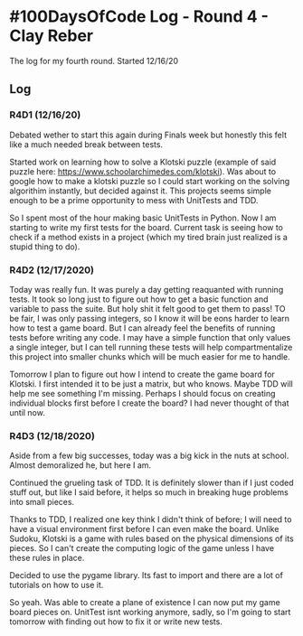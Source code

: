 # #100DaysOfCode Log - Round 4 - Clay Reber

The log for my fourth round. Started 12/16/20

## Log

### R4D1 (12/16/20)

Debated wether to start this again during Finals week but honestly this felt like a much needed break between tests. 

Started work on learning how to solve a Klotski puzzle (example of said puzzle here: https://www.schoolarchimedes.com/klotski). Was about to google how to make a klotski puzzle so I could start working on the solving algorithim instantly, but decided against it. This projects seems simple enough to be a prime opportunity to mess with UnitTests and TDD. 

So I spent most of the hour making basic UnitTests in Python. Now I am starting to write my first tests for the board. Current task is seeing how to check if a method exists in a project (which my tired brain just realized is a stupid thing to do).


### R4D2 (12/17/2020)

Today was really fun. It was purely a day getting reaquanted with running tests. It took so long just to figure out how to get a basic function and variable to pass the suite. But holy shit it felt good to get them to pass! TO be fair, I was only passing integers, so I know it will be eons harder to learn how to test a game board. But I can already feel the benefits of running tests before writing any code. I may have a simple function that only values a single integer, but I can tell running these tests will help compartmentalize this project into smaller chunks which will be much easier for me to handle. 

Tomorrow I plan to figure out how I intend to create the game board for Klotski. I first intended it to be just a matrix, but who knows. Maybe TDD will help me see something I'm missing. Perhaps I should focus on creating individual blocks first before I create the board? I had never thought of that until now.


### R4D3 (12/18/2020)

Aside from a few big successes, today was a big kick in the nuts at school. Almost demoralized he, but here I am. 

Continued the grueling task of TDD. It is definitely slower than if I just coded stuff out, but like I said before, it helps so much in breaking huge problems into small pieces. 

Thanks to TDD, I realized one key think I didn't think of before; I will need to have a visual environment first before I can even make the board. Unlike Sudoku, Klotski is a game with rules based on the physical dimensions of its pieces. So I can't create the computing logic of the game unless I have these rules in place. 

Decided to use the pygame library. Its fast to import and there are a lot of tutorials on how to use it. 

So yeah. Was able to create a plane of existence I can now put my game board pieces on. UnitTest isnt working anymore, sadly, so I'm going to start tomorrow with finding out how to fix it or write new tests. 

